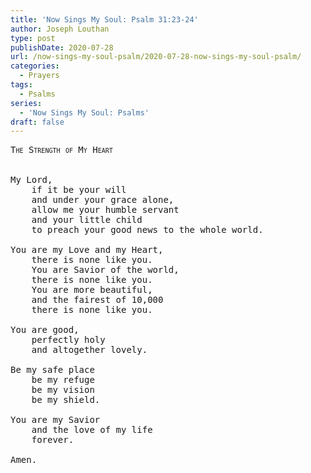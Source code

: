 ```yaml
---
title: 'Now Sings My Soul: Psalm 31:23-24'
author: Joseph Louthan
type: post
publishDate: 2020-07-28
url: /now-sings-my-soul-psalm/2020-07-28-now-sings-my-soul-psalm/
categories:
  - Prayers
tags:
  - Psalms
series:
  - 'Now Sings My Soul: Psalms'
draft: false
---
```

<pre>
<div style="font-variant: small-caps;">The Strength of My Heart</div>
&nbsp;
My Lord,
	if it be your will
	and under your grace alone,
	allow me your humble servant
	and your little child
	to preach your good news to the whole world.

You are my Love and my Heart,
	there is none like you.
	You are Savior of the world,
	there is none like you.
	You are more beautiful,
	and the fairest of 10,000
	there is none like you.
	
You are good,
	perfectly holy
	and altogether lovely.
	
Be my safe place
	be my refuge
	be my vision
	be my shield.
	
You are my Savior
	and the love of my life
	forever.
	
Amen.
</pre>

